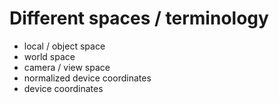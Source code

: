 # Different spaces / terminology
* local / object space
* world space
* camera / view space
* normalized device coordinates
* device coordinates